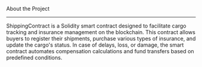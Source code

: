 About the Project
_________________

ShippingContract is a Solidity smart contract designed to facilitate cargo tracking and insurance management on the blockchain. This contract allows buyers to register their shipments, purchase various types of insurance, and update the cargo's status. In case of delays, loss, or damage, the smart contract automates compensation calculations and fund transfers based on predefined conditions.
